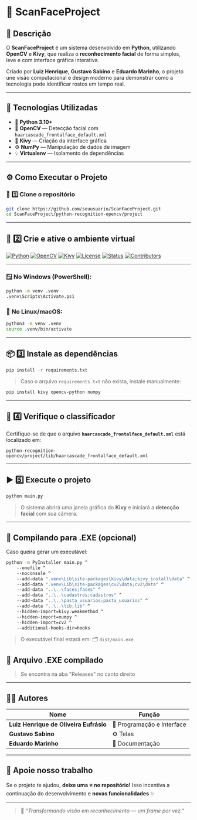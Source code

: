 

# 🧠 **ScanFaceProject**

## 🎯 **Descrição**
O **ScanFaceProject** é um sistema desenvolvido em **Python**, utilizando **OpenCV** e **Kivy**, que realiza o **reconhecimento facial** de forma simples, leve e com interface gráfica interativa.  

Criado por **Luiz Henrique**, **Gustavo Sabino** e **Eduardo Marinho**, o projeto une visão computacional e design moderno para demonstrar como a tecnologia pode identificar rostos em tempo real.

---

## 🧩 **Tecnologias Utilizadas**

- 🐍 **Python 3.10+**
- 🧠 **OpenCV** — Detecção facial com `haarcascade_frontalface_default.xml`
- 🎨 **Kivy** — Criação da interface gráfica
- ⚙️ **NumPy** — Manipulação de dados de imagem
- 💡 **Virtualenv** — Isolamento de dependências

---

## ⚙️ **Como Executar o Projeto**

### 📁 **1️⃣ Clone o repositório**
```bash
git clone https://github.com/seuusuario/ScanFaceProject.git
cd ScanFaceProject/python-recognition-opencv/project
````

---

## 🧱 **2️⃣ Crie e ative o ambiente virtual**

[![Python](https://img.shields.io/badge/Python-3.10+-blue?logo=python)](https://www.python.org/)
[![OpenCV](https://img.shields.io/badge/OpenCV-Computer%20Vision-green?logo=opencv)](https://opencv.org/)
[![Kivy](https://img.shields.io/badge/Kivy-GUI%20Framework-orange?logo=kivy)](https://kivy.org/)
[![License](https://img.shields.io/badge/License-MIT-lightgrey)](LICENSE)
[![Status](https://img.shields.io/badge/Build-Stable-success)]()
[![Contributors](https://img.shields.io/badge/Contributors-3-blueviolet)]()

---

### 🪟 **No Windows (PowerShell):**

```bash
python -m venv .venv
.venv\Scripts\Activate.ps1
```

### 🐧 **No Linux/macOS:**

```bash
python3 -m venv .venv
source .venv/bin/activate
```

---

## 📦 **3️⃣ Instale as dependências**

```bash
pip install -r requirements.txt
```

> Caso o arquivo `requirements.txt` não exista, instale manualmente:

```bash
pip install kivy opencv-python numpy
```

---

## 🧾 **4️⃣ Verifique o classificador**

Certifique-se de que o arquivo **`haarcascade_frontalface_default.xml`** está localizado em:

```
python-recognition-opencv/project/lib/haarcascade_frontalface_default.xml
```

---

## ▶️ **5️⃣ Execute o projeto**

```bash
python main.py
```

> O sistema abrirá uma janela gráfica do **Kivy** e iniciará a **detecção facial** com sua câmera.

---

## 🧰 **Compilando para .EXE (opcional)**

Caso queira gerar um executável:

```bash
python -m PyInstaller main.py ^
    --onefile ^
    --noconsole ^
    --add-data ".venv\Lib\site-packages\kivy\data;kivy_install\data" ^
    --add-data ".venv\Lib\site-packages\cv2\data;cv2\data" ^
    --add-data "..\..\faces;faces" ^
    --add-data "..\..\cadastros;cadastros" ^
    --add-data "..\..\pasta_usuarios;pasta_usuarios" ^
    --add-data "..\..\lib;lib" ^
    --hidden-import=kivy.weakmethod ^
    --hidden-import=numpy ^
    --hidden-import=cv2 ^
    --additional-hooks-dir=hooks
```

> O executável final estará em:
> 🗂️ `dist/main.exe`

## **🧰 Arquivo .EXE compilado**
>Se encontra na aba "Releases" no canto direito

---

## 🧑‍💻 **Autores**

| Nome                                   | Função                     |
| -------------------------------------- | -------------------------- |
| **Luiz Henrique de Oliveira Eufrásio** | 🧠 Programação e Interface |
| **Gustavo Sabino**                     | ⚙️ Telas  |
| **Eduardo Marinho**                    | 🔗 Documentação |

---

## 💖 **Apoie nosso trabalho**

Se o projeto te ajudou, **deixe uma ⭐ no repositório!**
Isso incentiva a continuação do desenvolvimento e **novas funcionalidades** ✨

---

> 🧩 *“Transformando visão em reconhecimento — um frame por vez.”*




